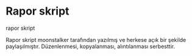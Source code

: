 Rapor skript
============

rapor skript

Rapor skript moonstalker tarafından yazılmış ve herkese açık bir şekilde paylaşılmıştır.
Düzenlenmesi, kopyalanması, alıntılanması serbesttir.
